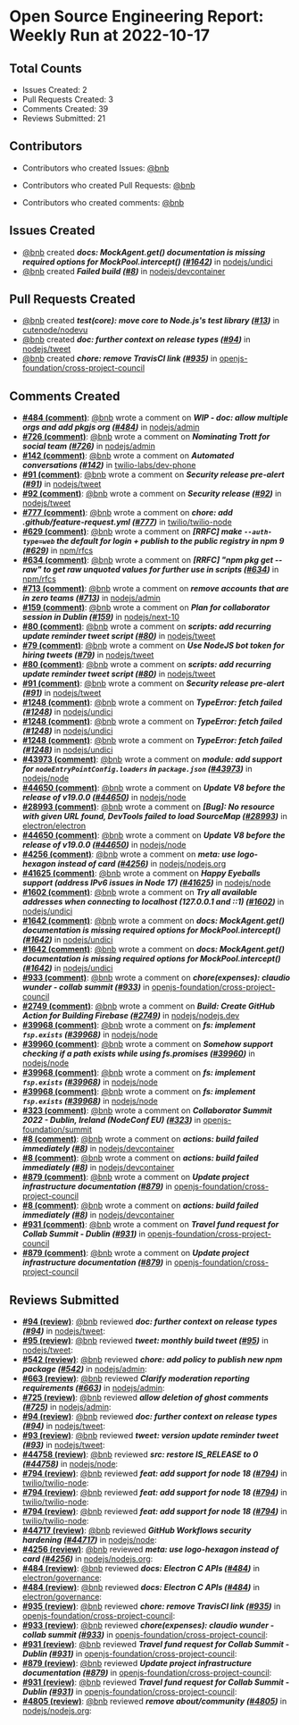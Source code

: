 # Open Source Engineering Report: Weekly Run at 2022-10-17

## Total Counts

* Issues Created: 2
* Pull Requests Created: 3
* Comments Created: 39
* Reviews Submitted: 21

## Contributors

* Contributors who created Issues: [@bnb](https://github.com/bnb)

* Contributors who created Pull Requests: [@bnb](https://github.com/bnb)

* Contributors who created comments: [@bnb](https://github.com/bnb)

## Issues Created

* [@bnb](https://github.com/bnb) created _**docs: MockAgent.get() documentation is missing required options for MockPool.intercept() ([#1642](https://github.com/nodejs/undici/issues/1642))**_ in [nodejs/undici](https://github.com/nodejs/undici)
* [@bnb](https://github.com/bnb) created _**Failed build ([#8](https://github.com/nodejs/devcontainer/issues/8))**_ in [nodejs/devcontainer](https://github.com/nodejs/devcontainer)

## Pull Requests Created

* [@bnb](https://github.com/bnb) created _**test(core): move core to Node.js's test library ([#13](https://github.com/cutenode/nodevu/pull/13))**_ in [cutenode/nodevu](https://github.com/cutenode/nodevu)
* [@bnb](https://github.com/bnb) created _**doc: further context on release types ([#94](https://github.com/nodejs/tweet/pull/94))**_ in [nodejs/tweet](https://github.com/nodejs/tweet)
* [@bnb](https://github.com/bnb) created _**chore: remove TravisCI link ([#935](https://github.com/openjs-foundation/cross-project-council/pull/935))**_ in [openjs-foundation/cross-project-council](https://github.com/openjs-foundation/cross-project-council)

## Comments Created

* **[#484 (comment)](https://github.com/nodejs/admin/pull/484#issuecomment-1262665272)**: [@bnb](https://github.com/bnb) wrote a comment on _**WIP - doc: allow multiple orgs and add pkgjs org ([#484](https://github.com/nodejs/admin/pull/484))**_ in [nodejs/admin](https://github.com/nodejs/admin)
* **[#726 (comment)](https://github.com/nodejs/admin/issues/726#issuecomment-1262660435)**: [@bnb](https://github.com/bnb) wrote a comment on _**Nominating Trott for social team ([#726](https://github.com/nodejs/admin/issues/726))**_ in [nodejs/admin](https://github.com/nodejs/admin)
* **[#142 (comment)](https://github.com/twilio-labs/dev-phone/issues/142#issuecomment-1258613565)**: [@bnb](https://github.com/bnb) wrote a comment on _**Automated conversations ([#142](https://github.com/twilio-labs/dev-phone/issues/142))**_ in [twilio-labs/dev-phone](https://github.com/twilio-labs/dev-phone)
* **[#91 (comment)](https://github.com/nodejs/tweet/issues/91#issuecomment-1256538682)**: [@bnb](https://github.com/bnb) wrote a comment on _**Security release pre-alert ([#91](https://github.com/nodejs/tweet/issues/91))**_ in [nodejs/tweet](https://github.com/nodejs/tweet)
* **[#92 (comment)](https://github.com/nodejs/tweet/issues/92#issuecomment-1256538450)**: [@bnb](https://github.com/bnb) wrote a comment on _**Security release ([#92](https://github.com/nodejs/tweet/issues/92))**_ in [nodejs/tweet](https://github.com/nodejs/tweet)
* **[#777 (comment)](https://github.com/twilio/twilio-node/pull/777#issuecomment-1254149301)**: [@bnb](https://github.com/bnb) wrote a comment on _**chore: add .github/feature-request.yml ([#777](https://github.com/twilio/twilio-node/pull/777))**_ in [twilio/twilio-node](https://github.com/twilio/twilio-node)
* **[#629 (comment)](https://github.com/npm/rfcs/issues/629#issuecomment-1254051577)**: [@bnb](https://github.com/bnb) wrote a comment on _**[RRFC] make `--auth-type=web` the default for login + publish to the public registry in npm 9 ([#629](https://github.com/npm/rfcs/issues/629))**_ in [npm/rfcs](https://github.com/npm/rfcs)
* **[#634 (comment)](https://github.com/npm/rfcs/issues/634#issuecomment-1254048447)**: [@bnb](https://github.com/bnb) wrote a comment on _**[RRFC] "npm pkg get <value> --raw" to get raw unquoted values for further use in scripts ([#634](https://github.com/npm/rfcs/issues/634))**_ in [npm/rfcs](https://github.com/npm/rfcs)
* **[#713 (comment)](https://github.com/nodejs/admin/issues/713#issuecomment-1253874121)**: [@bnb](https://github.com/bnb) wrote a comment on _**remove accounts that are in zero teams ([#713](https://github.com/nodejs/admin/issues/713))**_ in [nodejs/admin](https://github.com/nodejs/admin)
* **[#159 (comment)](https://github.com/nodejs/next-10/issues/159#issuecomment-1253762868)**: [@bnb](https://github.com/bnb) wrote a comment on _**Plan for collaborator session in Dublin ([#159](https://github.com/nodejs/next-10/issues/159))**_ in [nodejs/next-10](https://github.com/nodejs/next-10)
* **[#80 (comment)](https://github.com/nodejs/tweet/pull/80#issuecomment-1251544949)**: [@bnb](https://github.com/bnb) wrote a comment on _**scripts: add recurring update reminder tweet script ([#80](https://github.com/nodejs/tweet/pull/80))**_ in [nodejs/tweet](https://github.com/nodejs/tweet)
* **[#79 (comment)](https://github.com/nodejs/tweet/pull/79#issuecomment-1251544187)**: [@bnb](https://github.com/bnb) wrote a comment on _**Use NodeJS bot token for hiring tweets ([#79](https://github.com/nodejs/tweet/pull/79))**_ in [nodejs/tweet](https://github.com/nodejs/tweet)
* **[#80 (comment)](https://github.com/nodejs/tweet/pull/80#issuecomment-1251542501)**: [@bnb](https://github.com/bnb) wrote a comment on _**scripts: add recurring update reminder tweet script ([#80](https://github.com/nodejs/tweet/pull/80))**_ in [nodejs/tweet](https://github.com/nodejs/tweet)
* **[#91 (comment)](https://github.com/nodejs/tweet/issues/91#issuecomment-1251528212)**: [@bnb](https://github.com/bnb) wrote a comment on _**Security release pre-alert ([#91](https://github.com/nodejs/tweet/issues/91))**_ in [nodejs/tweet](https://github.com/nodejs/tweet)
* **[#1248 (comment)](https://github.com/nodejs/undici/issues/1248#issuecomment-1250384265)**: [@bnb](https://github.com/bnb) wrote a comment on _**TypeError: fetch failed ([#1248](https://github.com/nodejs/undici/issues/1248))**_ in [nodejs/undici](https://github.com/nodejs/undici)
* **[#1248 (comment)](https://github.com/nodejs/undici/issues/1248#issuecomment-1250338810)**: [@bnb](https://github.com/bnb) wrote a comment on _**TypeError: fetch failed ([#1248](https://github.com/nodejs/undici/issues/1248))**_ in [nodejs/undici](https://github.com/nodejs/undici)
* **[#1248 (comment)](https://github.com/nodejs/undici/issues/1248#issuecomment-1250144596)**: [@bnb](https://github.com/bnb) wrote a comment on _**TypeError: fetch failed ([#1248](https://github.com/nodejs/undici/issues/1248))**_ in [nodejs/undici](https://github.com/nodejs/undici)
* **[#43973 (comment)](https://github.com/nodejs/node/pull/43973#issuecomment-1250002258)**: [@bnb](https://github.com/bnb) wrote a comment on _**module: add support for `nodeEntryPointConfig.loaders` in `package.json` ([#43973](https://github.com/nodejs/node/pull/43973))**_ in [nodejs/node](https://github.com/nodejs/node)
* **[#44650 (comment)](https://github.com/nodejs/node/issues/44650#issuecomment-1248761760)**: [@bnb](https://github.com/bnb) wrote a comment on _**Update V8 before the release of v19.0.0 ([#44650](https://github.com/nodejs/node/issues/44650))**_ in [nodejs/node](https://github.com/nodejs/node)
* **[#28993 (comment)](https://github.com/electron/electron/issues/28993#issuecomment-1248725016)**: [@bnb](https://github.com/bnb) wrote a comment on _**[Bug]: No resource with given URL found, DevTools failed to load SourceMap ([#28993](https://github.com/electron/electron/issues/28993))**_ in [electron/electron](https://github.com/electron/electron)
* **[#44650 (comment)](https://github.com/nodejs/node/issues/44650#issuecomment-1248109295)**: [@bnb](https://github.com/bnb) wrote a comment on _**Update V8 before the release of v19.0.0 ([#44650](https://github.com/nodejs/node/issues/44650))**_ in [nodejs/node](https://github.com/nodejs/node)
* **[#4256 (comment)](https://github.com/nodejs/nodejs.org/pull/4256#issuecomment-1247451872)**: [@bnb](https://github.com/bnb) wrote a comment on _**meta: use logo-hexagon instead of card ([#4256](https://github.com/nodejs/nodejs.org/pull/4256))**_ in [nodejs/nodejs.org](https://github.com/nodejs/nodejs.org)
* **[#41625 (comment)](https://github.com/nodejs/node/issues/41625#issuecomment-1247287662)**: [@bnb](https://github.com/bnb) wrote a comment on _**Happy Eyeballs support (address IPv6 issues in Node 17) ([#41625](https://github.com/nodejs/node/issues/41625))**_ in [nodejs/node](https://github.com/nodejs/node)
* **[#1602 (comment)](https://github.com/nodejs/undici/issues/1602#issuecomment-1247128856)**: [@bnb](https://github.com/bnb) wrote a comment on _**Try all available addresses when connecting to localhost (127.0.0.1 and ::1) ([#1602](https://github.com/nodejs/undici/issues/1602))**_ in [nodejs/undici](https://github.com/nodejs/undici)
* **[#1642 (comment)](https://github.com/nodejs/undici/issues/1642#issuecomment-1246019645)**: [@bnb](https://github.com/bnb) wrote a comment on _**docs: MockAgent.get() documentation is missing required options for MockPool.intercept() ([#1642](https://github.com/nodejs/undici/issues/1642))**_ in [nodejs/undici](https://github.com/nodejs/undici)
* **[#1642 (comment)](https://github.com/nodejs/undici/issues/1642#issuecomment-1245800652)**: [@bnb](https://github.com/bnb) wrote a comment on _**docs: MockAgent.get() documentation is missing required options for MockPool.intercept() ([#1642](https://github.com/nodejs/undici/issues/1642))**_ in [nodejs/undici](https://github.com/nodejs/undici)
* **[#933 (comment)](https://github.com/openjs-foundation/cross-project-council/pull/933#issuecomment-1244679943)**: [@bnb](https://github.com/bnb) wrote a comment on _**chore(expenses): claudio wunder - collab summit ([#933](https://github.com/openjs-foundation/cross-project-council/pull/933))**_ in [openjs-foundation/cross-project-council](https://github.com/openjs-foundation/cross-project-council)
* **[#2749 (comment)](https://github.com/nodejs/nodejs.dev/issues/2749#issuecomment-1244126852)**: [@bnb](https://github.com/bnb) wrote a comment on _**Build: Create GitHub Action for Building Firebase ([#2749](https://github.com/nodejs/nodejs.dev/issues/2749))**_ in [nodejs/nodejs.dev](https://github.com/nodejs/nodejs.dev)
* **[#39968 (comment)](https://github.com/nodejs/node/pull/39968#issuecomment-1243054886)**: [@bnb](https://github.com/bnb) wrote a comment on _**fs: implement `fsp.exists` ([#39968](https://github.com/nodejs/node/pull/39968))**_ in [nodejs/node](https://github.com/nodejs/node)
* **[#39960 (comment)](https://github.com/nodejs/node/issues/39960#issuecomment-1243038540)**: [@bnb](https://github.com/bnb) wrote a comment on _**Somehow support checking if a path exists while using fs.promises ([#39960](https://github.com/nodejs/node/issues/39960))**_ in [nodejs/node](https://github.com/nodejs/node)
* **[#39968 (comment)](https://github.com/nodejs/node/pull/39968#issuecomment-1243038268)**: [@bnb](https://github.com/bnb) wrote a comment on _**fs: implement `fsp.exists` ([#39968](https://github.com/nodejs/node/pull/39968))**_ in [nodejs/node](https://github.com/nodejs/node)
* **[#39968 (comment)](https://github.com/nodejs/node/pull/39968#issuecomment-1243038265)**: [@bnb](https://github.com/bnb) wrote a comment on _**fs: implement `fsp.exists` ([#39968](https://github.com/nodejs/node/pull/39968))**_ in [nodejs/node](https://github.com/nodejs/node)
* **[#323 (comment)](https://github.com/openjs-foundation/summit/issues/323#issuecomment-1240887663)**: [@bnb](https://github.com/bnb) wrote a comment on _**Collaborator Summit 2022 - Dublin, Ireland (NodeConf EU) ([#323](https://github.com/openjs-foundation/summit/issues/323))**_ in [openjs-foundation/summit](https://github.com/openjs-foundation/summit)
* **[#8 (comment)](https://github.com/nodejs/devcontainer/issues/8#issuecomment-1240886386)**: [@bnb](https://github.com/bnb) wrote a comment on _**actions: build failed immediately ([#8](https://github.com/nodejs/devcontainer/issues/8))**_ in [nodejs/devcontainer](https://github.com/nodejs/devcontainer)
* **[#8 (comment)](https://github.com/nodejs/devcontainer/issues/8#issuecomment-1238433396)**: [@bnb](https://github.com/bnb) wrote a comment on _**actions: build failed immediately ([#8](https://github.com/nodejs/devcontainer/issues/8))**_ in [nodejs/devcontainer](https://github.com/nodejs/devcontainer)
* **[#879 (comment)](https://github.com/openjs-foundation/cross-project-council/pull/879#issuecomment-1238254240)**: [@bnb](https://github.com/bnb) wrote a comment on _**Update project infrastructure documentation ([#879](https://github.com/openjs-foundation/cross-project-council/pull/879))**_ in [openjs-foundation/cross-project-council](https://github.com/openjs-foundation/cross-project-council)
* **[#8 (comment)](https://github.com/nodejs/devcontainer/issues/8#issuecomment-1237734908)**: [@bnb](https://github.com/bnb) wrote a comment on _**actions: build failed immediately ([#8](https://github.com/nodejs/devcontainer/issues/8))**_ in [nodejs/devcontainer](https://github.com/nodejs/devcontainer)
* **[#931 (comment)](https://github.com/openjs-foundation/cross-project-council/pull/931#issuecomment-1235927945)**: [@bnb](https://github.com/bnb) wrote a comment on _**Travel fund request for Collab Summit - Dublin ([#931](https://github.com/openjs-foundation/cross-project-council/pull/931))**_ in [openjs-foundation/cross-project-council](https://github.com/openjs-foundation/cross-project-council)
* **[#879 (comment)](https://github.com/openjs-foundation/cross-project-council/pull/879#issuecomment-1235878607)**: [@bnb](https://github.com/bnb) wrote a comment on _**Update project infrastructure documentation ([#879](https://github.com/openjs-foundation/cross-project-council/pull/879))**_ in [openjs-foundation/cross-project-council](https://github.com/openjs-foundation/cross-project-council)

## Reviews Submitted

* **[#94 (review)](https://github.com/nodejs/tweet/pull/94#pullrequestreview-1125822066)**: [@bnb](https://github.com/bnb) reviewed _**doc: further context on release types ([#94](https://github.com/nodejs/tweet/pull/94))**_ in [nodejs/tweet](https://github.com/nodejs/tweet): 
* **[#95 (review)](https://github.com/nodejs/tweet/pull/95#pullrequestreview-1125820111)**: [@bnb](https://github.com/bnb) reviewed _**tweet: monthly build tweet ([#95](https://github.com/nodejs/tweet/pull/95))**_ in [nodejs/tweet](https://github.com/nodejs/tweet): 
* **[#542 (review)](https://github.com/nodejs/admin/pull/542#pullrequestreview-1125815692)**: [@bnb](https://github.com/bnb) reviewed _**chore: add policy to publish new npm package ([#542](https://github.com/nodejs/admin/pull/542))**_ in [nodejs/admin](https://github.com/nodejs/admin): 
* **[#663 (review)](https://github.com/nodejs/admin/pull/663#pullrequestreview-1125815264)**: [@bnb](https://github.com/bnb) reviewed _**Clarify moderation reporting requirements ([#663](https://github.com/nodejs/admin/pull/663))**_ in [nodejs/admin](https://github.com/nodejs/admin): 
* **[#725 (review)](https://github.com/nodejs/admin/pull/725#pullrequestreview-1124416794)**: [@bnb](https://github.com/bnb) reviewed _**allow deletion of ghost comments ([#725](https://github.com/nodejs/admin/pull/725))**_ in [nodejs/admin](https://github.com/nodejs/admin): 
* **[#94 (review)](https://github.com/nodejs/tweet/pull/94#pullrequestreview-1122385512)**: [@bnb](https://github.com/bnb) reviewed _**doc: further context on release types ([#94](https://github.com/nodejs/tweet/pull/94))**_ in [nodejs/tweet](https://github.com/nodejs/tweet): 
* **[#93 (review)](https://github.com/nodejs/tweet/pull/93#pullrequestreview-1120479099)**: [@bnb](https://github.com/bnb) reviewed _**tweet: version update reminder tweet ([#93](https://github.com/nodejs/tweet/pull/93))**_ in [nodejs/tweet](https://github.com/nodejs/tweet): 
* **[#44758 (review)](https://github.com/nodejs/node/pull/44758#pullrequestreview-1119056840)**: [@bnb](https://github.com/bnb) reviewed _**src: restore IS_RELEASE to 0 ([#44758](https://github.com/nodejs/node/pull/44758))**_ in [nodejs/node](https://github.com/nodejs/node): 
* **[#794 (review)](https://github.com/twilio/twilio-node/pull/794#pullrequestreview-1115982620)**: [@bnb](https://github.com/bnb) reviewed _**feat: add support for node 18 ([#794](https://github.com/twilio/twilio-node/pull/794))**_ in [twilio/twilio-node](https://github.com/twilio/twilio-node): 
* **[#794 (review)](https://github.com/twilio/twilio-node/pull/794#pullrequestreview-1115981987)**: [@bnb](https://github.com/bnb) reviewed _**feat: add support for node 18 ([#794](https://github.com/twilio/twilio-node/pull/794))**_ in [twilio/twilio-node](https://github.com/twilio/twilio-node): 
* **[#794 (review)](https://github.com/twilio/twilio-node/pull/794#pullrequestreview-1115980509)**: [@bnb](https://github.com/bnb) reviewed _**feat: add support for node 18 ([#794](https://github.com/twilio/twilio-node/pull/794))**_ in [twilio/twilio-node](https://github.com/twilio/twilio-node): 
* **[#44717 (review)](https://github.com/nodejs/node/pull/44717#pullrequestreview-1113891532)**: [@bnb](https://github.com/bnb) reviewed _**GitHub Workflows security hardening ([#44717](https://github.com/nodejs/node/pull/44717))**_ in [nodejs/node](https://github.com/nodejs/node): 
* **[#4256 (review)](https://github.com/nodejs/nodejs.org/pull/4256#pullrequestreview-1108000726)**: [@bnb](https://github.com/bnb) reviewed _**meta: use logo-hexagon instead of card ([#4256](https://github.com/nodejs/nodejs.org/pull/4256))**_ in [nodejs/nodejs.org](https://github.com/nodejs/nodejs.org): 
* **[#484 (review)](https://github.com/electron/governance/pull/484#pullrequestreview-1106506563)**: [@bnb](https://github.com/bnb) reviewed _**docs: Electron C APIs ([#484](https://github.com/electron/governance/pull/484))**_ in [electron/governance](https://github.com/electron/governance): 
* **[#484 (review)](https://github.com/electron/governance/pull/484#pullrequestreview-1106505576)**: [@bnb](https://github.com/bnb) reviewed _**docs: Electron C APIs ([#484](https://github.com/electron/governance/pull/484))**_ in [electron/governance](https://github.com/electron/governance): 
* **[#935 (review)](https://github.com/openjs-foundation/cross-project-council/pull/935#pullrequestreview-1104930030)**: [@bnb](https://github.com/bnb) reviewed _**chore: remove TravisCI link ([#935](https://github.com/openjs-foundation/cross-project-council/pull/935))**_ in [openjs-foundation/cross-project-council](https://github.com/openjs-foundation/cross-project-council): 
* **[#933 (review)](https://github.com/openjs-foundation/cross-project-council/pull/933#pullrequestreview-1103138595)**: [@bnb](https://github.com/bnb) reviewed _**chore(expenses): claudio wunder - collab summit ([#933](https://github.com/openjs-foundation/cross-project-council/pull/933))**_ in [openjs-foundation/cross-project-council](https://github.com/openjs-foundation/cross-project-council): 
* **[#931 (review)](https://github.com/openjs-foundation/cross-project-council/pull/931#pullrequestreview-1095387234)**: [@bnb](https://github.com/bnb) reviewed _**Travel fund request for Collab Summit - Dublin ([#931](https://github.com/openjs-foundation/cross-project-council/pull/931))**_ in [openjs-foundation/cross-project-council](https://github.com/openjs-foundation/cross-project-council): 
* **[#879 (review)](https://github.com/openjs-foundation/cross-project-council/pull/879#pullrequestreview-1095335516)**: [@bnb](https://github.com/bnb) reviewed _**Update project infrastructure documentation ([#879](https://github.com/openjs-foundation/cross-project-council/pull/879))**_ in [openjs-foundation/cross-project-council](https://github.com/openjs-foundation/cross-project-council): 
* **[#931 (review)](https://github.com/openjs-foundation/cross-project-council/pull/931#pullrequestreview-1095285744)**: [@bnb](https://github.com/bnb) reviewed _**Travel fund request for Collab Summit - Dublin ([#931](https://github.com/openjs-foundation/cross-project-council/pull/931))**_ in [openjs-foundation/cross-project-council](https://github.com/openjs-foundation/cross-project-council): 
* **[#4805 (review)](https://github.com/nodejs/nodejs.org/pull/4805#pullrequestreview-1095132845)**: [@bnb](https://github.com/bnb) reviewed _**remove about/community ([#4805](https://github.com/nodejs/nodejs.org/pull/4805))**_ in [nodejs/nodejs.org](https://github.com/nodejs/nodejs.org): 